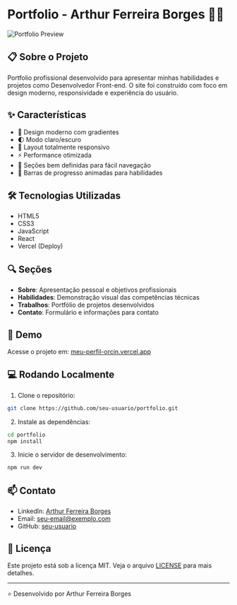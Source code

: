 # Portfolio - Arthur Ferreira Borges 👨‍💻

![Portfolio Preview](https://sjc.microlink.io/XKnyW93o6laDkAn2UDrZz3gd6BAFNJfbJVcRNyDXMvR0yhD99OQREw61WGqHbXMpga99AaYahiiK31L0NRQ5KA.jpeg)

## 📋 Sobre o Projeto

Portfolio profissional desenvolvido para apresentar minhas habilidades e projetos como Desenvolvedor Front-end. O site foi construído com foco em design moderno, responsividade e experiência do usuário.

## ✨ Características

- 🎨 Design moderno com gradientes
- 🌓 Modo claro/escuro
- 📱 Layout totalmente responsivo
- ⚡ Performance otimizada
- 🎯 Seções bem definidas para fácil navegação
- 🔄 Barras de progresso animadas para habilidades

## 🛠️ Tecnologias Utilizadas

- HTML5
- CSS3
- JavaScript
- React
- Vercel (Deploy)

## 🔍 Seções

- **Sobre**: Apresentação pessoal e objetivos profissionais
- **Habilidades**: Demonstração visual das competências técnicas
- **Trabalhos**: Portfólio de projetos desenvolvidos
- **Contato**: Formulário e informações para contato

## 🚀 Demo

Acesse o projeto em: [meu-perfil-orcin.vercel.app](https://meu-perfil-orcin.vercel.app/)

## 💻 Rodando Localmente

1. Clone o repositório:
```bash
git clone https://github.com/seu-usuario/portfolio.git
```

2. Instale as dependências:
```bash
cd portfolio
npm install
```

3. Inicie o servidor de desenvolvimento:
```bash
npm run dev
```

## 📫 Contato

- LinkedIn: [Arthur Ferreira Borges](https://linkedin.com/in/seu-linkedin)
- Email: seu-email@exemplo.com
- GitHub: [seu-usuario](https://github.com/seu-usuario)

## 📄 Licença

Este projeto está sob a licença MIT. Veja o arquivo [LICENSE](LICENSE) para mais detalhes.

---

⭐ Desenvolvido por Arthur Ferreira Borges
